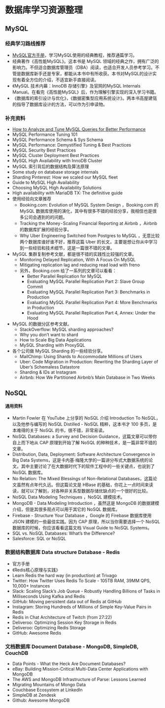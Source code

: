 数据库学习资源整理
=======

## MySQL

### 经典学习路线推荐

- [MySQL官方手册](https://dev.mysql.com/doc/refman/5.6/en/)，学习MySQL使用的经典教程，推荐通篇学习。
- 经典著作《高性能MySQL》。这本书是 MySQL 领域的经典之作，拥有广泛的影响力。不但适合数据库管理员（DBA）阅读，也适合开发人员参考学习。不管是数据库新手还是专家，都能从本书中有所收获。本书对MySQL的设计实现有着全方位的介绍，不适宜新手直接阅读。
- 《MySQL 技术内幕：InnoDB 存储引擎》及官网的MySQL Internals Manual。在看完《高性能MySQL》后，作为理解引擎实现的深入学习书籍。
- 《数据库的索引设计与优化》，《数据密集型应用系统设计》。两本书高屋建瓴的指导了数据库设计的方法，可以作为引申读物。

### 补充资料

- [How to Analyze and Tune MySQL Queries for Better Performance](https://www.youtube.com/watch?v=EEklkdkuSfM)
- MySQL Performance Tuning 101
- MySQL Performance Schema & Sys Schema
- MySQL Performance: Demystified Tuning & Best Practices
- MySQL Security Best Practices
- MySQL Cluster Deployment Best Practices
- MySQL High Availability with InnoDB Cluster
- MySQL 索引背后的数据结构及算法原理
- Some study on database storage internals
- Sharding Pinterest: How we scaled our MySQL fleet
- Guide to MySQL High Availability
- Choosing MySQL High Availability Solutions
- High availability with MariaDB TX: The definitive guide
- 使用经验向文章推荐
  - Booking.com: Evolution of MySQL System Design ，Booking.com 的 MySQL 数据库使用的演化，其中有很多不错的经验分享，我相信也是很多公司会遇到的的问题。
  - Tracking the Money - Scaling Financial Reporting at Airbnb ，Airbnb 的数据库扩展的经验分享。
  - Why Uber Engineering Switched from Postgres to MySQL ，无意比较两个数据库谁好谁不好，推荐这篇 Uber 的长文，主要是想让你从中学习到一些经验和技术细节，这是一篇很不错的文章。
- MySQL 集群复制参考文献，都是很不错的实践性比较强的文章。
  - Monitoring Delayed Replication, With A Focus On MySQL
  - Mitigating replication lag and reducing read load with freno
  - 另外，Booking.com 给了一系列的文章可以看看：
    - Better Parallel Replication for MySQL
    - Evaluating MySQL Parallel Replication Part 2: Slave Group Commit
    - Evaluating MySQL Parallel Replication Part 3: Benchmarks in Production
    - Evaluating MySQL Parallel Replication Part 4: More Benchmarks in Production 
    - Evaluating MySQL Parallel Replication Part 4, Annex: Under the Hood
- MySQL 的数据分区参考文献。
  - StackOverflow: MySQL sharding approaches?
  - Why you don’t want to shard
  - How to Scale Big Data Applications
  - MySQL Sharding with ProxySQL
- 各个公司做 MySQL Sharding 的一些经验分享。
  - MailChimp: Using Shards to Accommodate Millions of Users 
  - Uber: Code Migration in Production: Rewriting the Sharding Layer of Uber’s Schemaless Datastore
  - Sharding & IDs at Instagram
  - Airbnb: How We Partitioned Airbnb’s Main Database in Two Weeks

## NoSQL

#### 通用资料

- Martin Fowler 在 YouTube 上分享的 NoSQL 介绍 Introduction To NoSQL， 以及他参与编写的 NoSQL Distilled - NoSQL 精粹，这本书才 100 多页，是本难得的关于 NoSQL 的书，很不错，非常易读。
- NoSQL Databases: a Survey and Decision Guidance，这篇文章可以带你自上而下地从 CAP 原理到开始了解 NoSQL 的种种技术，是一篇非常不错的文章。
- Distribution, Data, Deployment: Software Architecture Convergence in Big Data Systems，这是卡内基·梅隆大学的一篇讲分布式大数据系统的论文。其中主要讨论了在大数据时代下的软件工程中的一些关键点，也说到了 NoSQL 数据库。
- No Relation: The Mixed Blessings of Non-Relational Databases，这篇论文虽然有点年代久远。但这篇论文是 HBase 的基础，你花上一点时间来读读，就可以了解到，对各种非关系型数据存储优缺点的一个很好的比较。
- NoSQL Data Modeling Techniques ，NoSQL 建模技术。
- MongoDB - Data Modeling Introduction ，虽然这是 MongoDB 的数据建模介绍，但是其很多观点可以用于其它的 NoSQL 数据库。
- Firebase - Structure Your Database ，Google 的 Firebase 数据库使用 JSON 建模的一些最佳实践。因为 CAP 原理，所以当你需要选择一个 NoSQL 数据库的时候，你应该看看这篇文档 Visual Guide to NoSQL Systems。
- SQL vs. NoSQL Databases: What’s the Difference?
- Salesforce: SQL or NoSQL

### 数据结构数据库 Data structure Database   -   Redis

- 官方手册
- 《Redis核心原理与实践》
- Learn Redis the hard way (in production) at Trivago
- Twitter: How Twitter Uses Redis To Scale - 105TB RAM, 39MM QPS, 10,000+ Instances 
- Slack: Scaling Slack’s Job Queue - Robustly Handling Billions of Tasks in Milliseconds Using Kafka and Redis
- GitHub: Moving persistent data out of Redis at GitHub
- Instagram: Storing Hundreds of Millions of Simple Key-Value Pairs in Redis
- Redis in Chat Architecture of Twitch (from 27:22)
- Deliveroo: Optimizing Session Key Storage in Redis
- Deliveroo: Optimizing Redis Storage
- GitHub: Awesome Redis

### 文档数据库 Document Database - MongoDB, SimpleDB, CouchDB

- Data Points - What the Heck Are Document Databases?
- eBay: Building Mission-Critical Multi-Data Center Applications with MongoDB
- The AWS and MongoDB Infrastructure of Parse: Lessons Learned
- Migrating Mountains of Mongo Data
- Couchbase Ecosystem at LinkedIn
- SimpleDB at Zendesk
- Github: Awesome MongoDB
